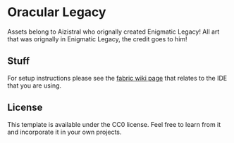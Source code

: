 # Oracular Legacy

Assets belong to Aizistral who orignally created Enigmatic Legacy! 
All art that was orignally in Enigmatic Legacy, the credit goes to him!

## Stuff

For setup instructions please see the [fabric wiki page](https://fabricmc.net/wiki/tutorial:setup) that relates to the IDE that you are using.

## License

This template is available under the CC0 license. Feel free to learn from it and incorporate it in your own projects.
